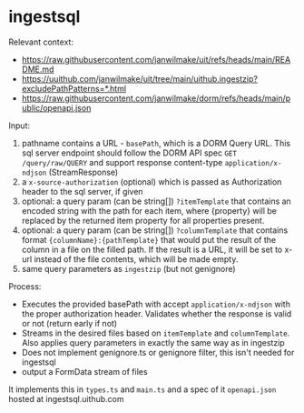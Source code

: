 # ingestsql

Relevant context:

- https://raw.githubusercontent.com/janwilmake/uit/refs/heads/main/README.md
- https://uuithub.com/janwilmake/uit/tree/main/uithub.ingestzip?excludePathPatterns=*.html
- https://raw.githubusercontent.com/janwilmake/dorm/refs/heads/main/public/openapi.json

Input:

1. pathname contains a URL - `basePath`, which is a DORM Query URL. This sql server endpoint should follow the DORM API spec `GET /query/raw/QUERY` and support response content-type `application/x-ndjson` (StreamResponse)
2. a `x-source-authorization` (optional) which is passed as Authorization header to the sql server, if given
3. optional: a query param (can be string[]) `?itemTemplate` that contains an encoded string with the path for each item, where {property} will be replaced by the returned item property for all properties present.
4. optional: a query param (can be string[]) `?columnTemplate` that contains format `{columnName}:{pathTemplate}` that would put the result of the column in a file on the filled path. If the result is a URL, it will be set to x-url instead of the file contents, which will be made empty.
5. same query parameters as `ingestzip` (but not genignore)

Process:

- Executes the provided basePath with accept `application/x-ndjson` with the proper authorization header. Validates whether the response is valid or not (return early if not)
- Streams in the desired files based on `itemTemplate` and `columnTemplate`. Also applies query parameters in exactly the same way as in ingestzip
- Does not implement genignore.ts or genignore filter, this isn't needed for ingestsql
- output a FormData stream of files

It implements this in `types.ts` and `main.ts` and a spec of it `openapi.json` hosted at ingestsql.uithub.com
